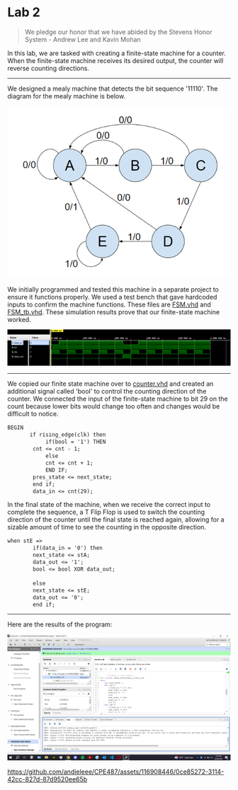 # Lab 2

> We pledge our honor that we have abided by the Stevens Honor System - Andrew Lee and Kavin Mohan

In this lab, we are tasked with creating a finite-state machine for a counter. When the finite-state machine receives its desired output, the counter will reverse counting directions.

---
We designed a mealy machine that detects the bit sequence '11110'. The diagram for the mealy machine is below. 

![](/Lab2/Mealy11110Diagram.png)

We initially programmed and tested this machine in a separate project to ensure it functions properly. We used a test bench that gave hardcoded inputs to confirm the machine functions. These files are [FSM.vhd](https://github.com/andieleee/CPE487/blob/main/Lab2/FSM.vhd) and [FSM_tb.vhd](https://github.com/andieleee/CPE487/blob/main/Lab2/FSM_tb.vhd). These simulation results prove that our finite-state machine worked.

![](/Lab2/fsmsimulation.png)

---
We copied our finite state machine over to [counter.vhd](https://github.com/andieleee/CPE487/blob/main/Lab2/counter.vhd) and created an additional signal called 'bool' to control the counting direction of the counter. We connected the input of the finite-state machine to bit 29 on the count because lower bits would change too often and changes would be difficult to notice.
```
BEGIN
	   if rising_edge(clk) then
		    if(bool = '1') THEN 
        cnt <= cnt - 1;
		    else
		    cnt <= cnt + 1;
		    END IF;
		pres_state <= next_state;
		end if;
		data_in <= cnt(29);
```
In the final state of the machine, when we receive the correct input to complete the sequence, a T Flip Flop is used to switch the counting direction of the counter until the final state is reached again, allowing for a sizable amount of time to see the counting in the opposite direction.
```
when stE =>
        if(data_in = '0') then
        next_state <= stA;
        data_out <= '1';
        bool <= bool XOR data_out;
        
        else 
        next_state <= stE;
        data_out <= '0';
        end if;
```
---
Here are the results of the program:

![](/Lab2/upload2.png)

https://github.com/andieleee/CPE487/assets/116908446/0ce85272-3114-42cc-827d-87d9520ee65b


